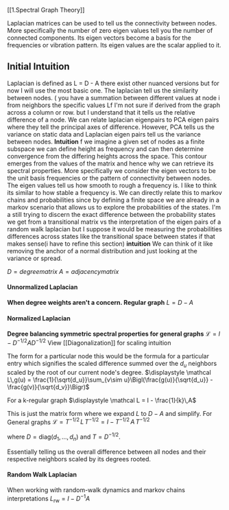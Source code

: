 [[1.Spectral Graph Theory]]


Laplacian matrices can be used to tell us the connectivity between nodes. More specifically the number of zero eigen values tell you the number of connected components. Its eigen vectors become a basis for the frequencies or vibration pattern. Its eigen values are the scalar applied to it. 




## Initial Intuition
Laplacian is defined as L = D - A there exist other nuanced versions but for now I will use the most basic one. The laplacian tell us the similarity between nodes. ( you have a summation between different values at node i from neighbors the specific values Lf I'm not sure if derived from the graph across a column or row. but I understand that it tells us the relative difference of a node. We can relate laplacian eigenpairs to PCA eigen pairs where they tell the principal axes of difference. However, PCA tells us the variance on static data and Laplacian eigen pairs tell us the variance between nodes. **Intuition** f we imagine a given set of nodes as a finite subspace we can define height as frequency and can then determine convergence from the differing heights across the space. This contour emerges from the values of the matrix and hence why we can retrieve its spectral properties. More specifically we consider the eigen vectors to be the unit basis frequencies or the pattern of connectivity between nodes. The eigen values tell us how smooth to rough a frequency is. I like to think its similar to how stable a frequency is. We can directly relate this to markov chains and probabilities since by defining a finite space we are already in a markov scenario that allows us to explore the probabilities of the states. I'm a still trying to discern the exact difference between the probability states we get from a transitional matrix vs the interpretation of the eigen pairs of a random walk laplacian but I suppose it would be measuring the probabilities differences across states like the transitional space between states if that makes sense(i have to refine this section) **intuition** We can think of it like removing the anchor of a normal distribution and just looking at the variance or spread. 

$D = degree matrix$
$A = adjacency matrix$
#### Unnormalized Laplacian 
**When degree weights aren't a concern. Regular graph**
$L = D - A$

#### Normalized  Laplacian
**Degree balancing symmetric spectral properties for general graphs**
$\mathcal{L} = I - D^{-1/2}A D^{-1/2}$
View [[Diagonalization]] for scaling intuition


The form for a particular node this would be the formula for a particular entry which signifies the  scaled difference summed over the $d_u$ neighbors scaled by the root of our current node's degree.
$\displaystyle \mathcal L\,g(u) = \frac{1}{\sqrt{d_u}}\sum_{v\sim u}\Bigl(\frac{g(u)}{\sqrt{d_u}} - \frac{g(v)}{\sqrt{d_v}}\Bigr)$

For a k-regular graph
$\displaystyle \mathcal L = I - \frac{1}{k}\,A$

This is just the matrix form where we expand $L$ to $D - A$ and simplify. For General graphs
$\displaystyle \mathcal L = T^{-1/2}\,L\,T^{-1/2} = I - T^{-1/2}\,A\,T^{-1/2}$

where  $D=\mathrm{diag}(d_1,\dots,d_n)$ and $T=D^{-1/2}$.

Essentially telling us the overall difference between all nodes and their respective neighbors scaled by its degrees rooted.

#### Random Walk Laplacian
When working with random-walk dynamics and markov chains interpretations
$L_{\mathrm{rw}} = I - D^{-1}A$

